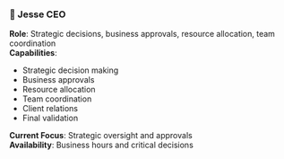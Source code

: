 ### 👤 Jesse CEO

**Role**: Strategic decisions, business approvals, resource allocation, team coordination  
**Capabilities**:

- Strategic decision making
- Business approvals
- Resource allocation
- Team coordination
- Client relations
- Final validation

**Current Focus**: Strategic oversight and approvals  
**Availability**: Business hours and critical decisions
